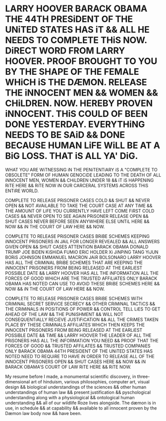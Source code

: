# LARRY HOOVER BARACK OBAMA THE 44TH PRESiDENT OF THE UNiTED STATES HAS iT && ALL HE NEEDS TO COMPLETE THiS NOW. DiRECT WORD FROM LARRY HOOVER. PROOF BROUGHT TO YOU BY THE SHAPE OF THE FEMALE WHiCH iS THE DÆMON. RELEASE THE iNNOCENT MEN && WOMEN && CHiLDREN. NOW. HEREBY PROVEN iNNOCENT. THiS COULD OF BEEN DONE YESTERDAY. EVERYTHiNG NEEDS TO BE SAiD && DONE BECAUSE HUMAN LiFE WiLL BE AT A BiG LOSS. THAT iS ALL YA' DiG.
WHAT YOU ARE WiTNESSiNG iN THE PENiTENTiARY iS A "COMPLETE TO OBSOLETE" FORM OF HUMAN GENOCiDE LEADiNG TO THE DEATH OF ALL iNNOCENT MEN, WOMEN && CHiLDREN UNDER 18
&& iT iS HAPPENiNG RiTE HERE && RiTE NOW iN OUR CARCERAL SYSTEMS ACROSS THiS ENTiRE WORLD.

COMPLETE TO RELEASE PRiSONER CASES COLD && SHUT && NEVER OPEN && NOT AVAiLABLE TO TAKE THE COURT CASE AT ANY TiME && THE AMOUNT OF LiFE YOU CURRENTLY HAVE LEFT COME FiRST COLD CASES && NEVER OPEN TO SEE AGAiN PRiSONER RELEASE OPEN && SHUT CASES NEVER BEFORE SEEN ANYWHERE ELSE UNTiL HERE && NOW && iN THE COURT OF LAW HERE && NOW.

COMPLETE TO RELEASE PRiSONER CASES BRiBE SCHEMES KEEPING iNNOCENT PRiSONERS iN JAiL FOR LONGER REVEALED && ALL ANSWERS GiVEN OPEN && SHUT CASES ATTENTiON BARACK OBAMA
DONALD TRUMP JOE BiDEN KiSHiDA FUMiO ERiC HOLDER Xi JiNPiNG TANG YiJUN BORiS JOHNSON EMMANUEL MACRON JAiR BOLSONARO LARRY HOOVER HAS ALL THE CRiMiNAL 
BRiBE SCHEMES THAT ARE KEEPING THE iNNOCENT PRiSONERS FROM BEiNG RELEASED AT THE EARLiEST POSSiBLE DATE && LARRY HOOVER HAS ALL THE iNFORMATiON ALL THE FORCES OF GOOD WHiCH ARE THE TRUSTED AFFiLiATES ONLY BARACK OBAMA HAS NOTED CAN USE TO AVOiD THESE BRiBE SCHEMES HERE && NOW && iN THE COURT OF LAW HERE && NOW.

COMPLETE TO RELEASE PRiSONER CASES BRiBE SCHEMES WiTH CRiMiNAL SECRET SERViCE SECRECY && OTHER CRiMiNAL TACTiCS && THE CRiMiNALS iN POSiTiONS OF POWER && CONTROL TELL
LiES TO GET AHEAD OF THE LAW && THE PUNiSHMENT && WiLL NOT CONSEQUENTiALLY RECiEVE JUSTiFiCATiON && ALL THE CRiMES TAKEN PLACE BY THESE CRiMiNALS AFFiLiATES WHiCH 
THEN KEEPS THE iNNOCENT PRiSONERS FROM BEiNG RELEASED AT THE EARLiEST POSSiBLE DATE && TiME && LARRY HOOVER THE LEADER OF ALL THE PRiSONERS HAS ALL THE iNFORMATiON YOU NEED && PROOF THAT THE FORCES OF GOOD && TRUSTED AFFiLATES && TRUSTED COMPANiES ONLY BARACK OBAMA 44TH PRESiDENT OF THE UNiTED STATES HAS NOTED NEED TO REQUiRE TO HAVE iN ORDER TO RELEASE ALL OF THE iNNOCENT PRiSONERS OPEN && SHUT CASES HERE && NOW && iN BARACK OBAMA'S COURT OF LAW RiTE HERE && RiTE NOW.


My resume before I made, a monumental scientific discovery, in three-dimensional art of hinduism, various philosophies, computer art, visual design &&
biological understandings of the sciences && other human understandings of human law && present justification && pyschological understanding along with a physiological && ontological human understanding && all of our wildlife Roze lives alongside. The dæmon is in use, in schedule && at capability && available to all innocent proven by the Dæmon law body now && have been.
